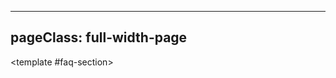 <!-- 页面：农场 -->

---
pageClass: full-width-page
---

<script setup>
  // 1. 导入自动生成的索引文件
import { dataMap } from '../../.vitepress/theme/data-index.js';
// import MiningFAQ from '@/text/mining-faq.md';

// 定义所有表格的信息，用于循环创建内容和导航
const tables = [
  {
    id: 'gene-table',
    title: '基因',
    data: dataMap['基因']
  },
];

// 计算函数
/**
 * 定义“锭”成本的计算逻辑
 * @param {number} level - 用户输入的等级
 * @returns {number} - 计算出的所需锭数
 */
function calculateIngotCost(level) {
  if (level <= 0) return 0;
  const cost = Math.ceil(Math.pow(level, 1.5) * 10 + 50);
  return cost;
}

function calculateFireDamage(power) {
  return power * 12.5;
}
</script>

<!-- 2. 使用我们的自定义布局组件 -->
<TwoSectionsLayout>
  <!-- 2. 向 "data-section" 插槽中填充内容 -->
  <template #data-section>
    <div v-for="tableInfo in tables" :key="tableInfo.id">
      <h3 :id="tableInfo.id">{{ tableInfo.title }}</h3>
      <!-- 动态表格，需要注释或计算器等额外内容时才需要在此添加内容 -->
      <DynamicTable :data="tableInfo.data">
        <!-- 稀土表格注释 -->
        <template #notes>
          <div v-if="tableInfo.id === 'rareearth-table'">
            <ul>
              <li>注：x为当前层数</li>
              <li>击碎时，获得2倍稀土，保持1秒击碎1次相当于+14.2层效率</li>
            </ul>
          </div>
        </template>
        <!-- 锭表格的注释和计算器 -->
        <div v-if="tableInfo.id === 'ingot-table'">
          <Calculator
            title="升级成本计算器"
            input-label="输入目标等级:"
            placeholder="例如: 50"
            result-prefix="预计需要"
            result-suffix="个锭"
            :calculation-fn="calculateIngotCost"
          />
          <ul style="margin-top: 1rem;">
            <li>注：计算针对水晶强化点满的情况</li>
          </ul>
        </div>
      </DynamicTable>
    </div>
  </template>

  <!-- 3. 向 "faq-section" 插槽中填充内容 -->
  <template #faq-section>
    <MiningFAQ />
  </template>

</TwoSectionsLayout>

